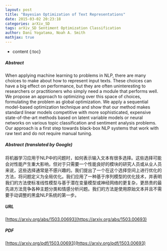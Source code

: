 ```yaml
---
layout: post
title: "Bayesian Optimization of Text Representations"
date: 2015-03-02 20:23:18
categories: arXiv_SD
tags: arXiv_SD Sentiment Optimization Classification
author: Dani Yogatama, Noah A. Smith
mathjax: true
---
```


* content
{:toc}

##### Abstract
When applying machine learning to problems in NLP, there are many choices to make about how to represent input texts. These choices can have a big effect on performance, but they are often uninteresting to researchers or practitioners who simply need a module that performs well. We propose an approach to optimizing over this space of choices, formulating the problem as global optimization. We apply a sequential model-based optimization technique and show that our method makes standard linear models competitive with more sophisticated, expensive state-of-the-art methods based on latent variable models or neural networks on various topic classification and sentiment analysis problems. Our approach is a first step towards black-box NLP systems that work with raw text and do not require manual tuning.

##### Abstract (translated by Google)
将机器学习应用于NLP中的问题时，如何表示输入文本有很多选择。这些选择可能会对性能产生重大影响，但对于只需要一个性能良好的模块的研究人员或从业人员来说，这些选择通常是不感兴趣的。我们提出了一个在这个选择空间上进行优化的方法，将问题定义为全局优化。我们应用了一种基于序列模型的优化技术，并表明我们的方法使标准线性模型与基于潜在变量模型或神经网络的更复杂，更昂贵的最先进方法竞争各种主题分类和情感分析问题。我们的方法是使用原始文本并且不需要手动调整的黑盒NLP系统的第一步。

##### URL
[https://arxiv.org/abs/1503.00693](https://arxiv.org/abs/1503.00693)

##### PDF
[https://arxiv.org/pdf/1503.00693](https://arxiv.org/pdf/1503.00693)

